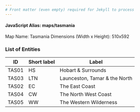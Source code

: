 ```yaml
---
# Front matter (even empty) required for Jekyll to process
---
```


#### JavaScript Alias: maps/tasmania

Map Name: Tasmania
Dimensions (Width x Height): 510x592





### List of Entities

ID | Short label | Label
---|---|---|
TAS01|HS|Hobart & Surrounds
TAS03|LTN|Launceston, Tamar & the North
TAS02|EC|The East Coast
TAS04|CW|The North West Coast
TAS05|WW|The Western Wilderness